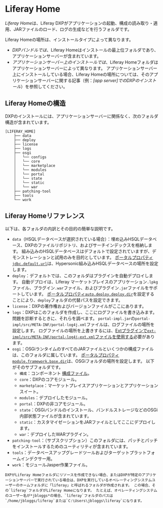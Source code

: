 # Liferay Home

*Liferay Home*は、Liferay DXPがアプリケーションの起動、構成の読み取り・適用、JARファイルのロード、ログの生成などを行うフォルダです。

Liferay Homeの場所は、インストールタイプによって異なります。

  - *DXPバンドルでは*、Liferay Homeはインストールの最上位フォルダであり、アプリケーションサーバーが含まれています。
  - *アプリケーションサーバー上のインストールでは*、Liferay Homeフォルダはアプリケーションサーバーによって異なります。 アプリケーションサーバー上にインストールしている場合、Liferay Homeの場所については、そのアプリケーションサーバーに関する記事（例：*\[app server\]でのDXPのインストール*）を参照してください。

## Liferay Homeの構造

DXPのインストールには、アプリケーションサーバーに関係なく、次のフォルダ構造が含まれています。

    [LIFERAY_HOME]
        ├── data
        ├── deploy
        ├── license
        ├── logs
        ├── osgi
        │   └── configs
        │   └── core
        │   └── marketplace
        │   └── modules
        │   └── portal
        │   └── state
        │   └── static
        │   └── war
        ├── patching-tool
        ├── tools
        └── work

## Liferay Homeリファレンス

以下は、各フォルダの内訳とその目的の簡単な説明です。

  - `data`（HSQLデータベースが選択されている場合）：埋め込みHSQLデータベース、DXPのファイルリポジトリ、およびサーチインデックスを格納します。 組み込みのHSQLデータベースはデフォルトで設定されていますが、デモンストレーションと試用のみを目的としています。 [ポータルプロパティ`jdbc.default.url`](https://docs.liferay.com/dxp/portal/7.2-latest/propertiesdoc/portal.properties.html#JDBC)は、Hypersonic組み込みHSQLデータベースの場所を設定します。
  - `deploy`：デフォルトでは、このフォルダはプラグインを自動デプロイします。 自動デプロイは、Liferay マーケットプレイスのアプリケーション`.lpkg`ファイル、プラグイン`.war`ファイル、およびプラグイン`.jar`ファイルをサポートしています。 [ポータルプロパティ`auto.deploy.deploy.dir`](https://docs.liferay.com/dxp/portal/7.2-latest/propertiesdoc/portal.properties.html#Auto%20Deploy)を設定することにより、`deploy`フォルダの代替パスを設定できます。
  - `license`：DXPの著作権およびバージョンファイルがここにあります。
  - `logs`：DXPはこのフォルダを作成し、ここにログファイルを書き込みます。 問題を診断するときに、それらを調べます。 `portal-impl.jar`の`portal-impl/src/META-INF/portal-log4j.xml`ファイルは、ログファイルの場所を設定します。 ログファイルの場所を上書きするには、[Extプラグインで`ext-impl/src/META-INF/portal-log4j-ext.xml`ファイルを使用する](https://help.liferay.com/hc/articles/360029030791-Customizing-Core-Functionality-with-Ext)必要があります。
  - `osgi`：OSGiランタイムのすべてのJARファイルといくつかの構成ファイルは、このフォルダに属しています。 [ポータルプロパティ`module.framework.base.dir`](https://docs.liferay.com/dxp/portal/7.2-latest/propertiesdoc/portal.properties.html#Module%20Framework)は、OSGiフォルダの場所を設定します。 以下がそのサブフォルダです。
      - `構成`：コンポーネント [構成ファイル](../../system-administration/system-settings/system-settings.md#exporting-and-deploying-configurations)。
      - `core`：DXPのコアモジュール。
      - `marketplace`：マーケットプレイスアプリケーションとアプリケーションスイート。
      - `modules`：デプロイしたモジュール。
      - `portal`：DXPの非コアモジュール。
      - `state`：OSGiバンドルのインストール、バンドルストレージなどのOSGi内部状態ファイルが含まれています。
      - `static`：カスタマイゼーションをJARファイルとしてここにデプロイします。
      - `war`：デプロイしたWARプラグイン。
  - `patching-tool`：（サブスクリプション）このフォルダには、パッチとパッチをインストールするためのユーティリティが含まれています。
  - `tools`：データベースアップグレードツールおよびターゲットプラットフォームインデクサー用。
  - `work`：モジュールJasper作業ファイル。

```{note}
DXPがLiferay Homeフォルダにリソースを作成できない場合、またはDXPが特定のアプリケーションサーバーで実行されている場合は、DXPを実行しているオペレーティングシステムユーザーのホームフォルダに「liferay」と呼ばれるフォルダが作成されます。 この場合、その`liferay`フォルダがLiferay Homeになります。 たとえば、オペレーティングシステムのユーザー名が*jbloggs*の場合、`liferay`フォルダのパスは`/home/jbloggs/liferay`または`C:\Users\jbloggs\liferay`になります。
```
